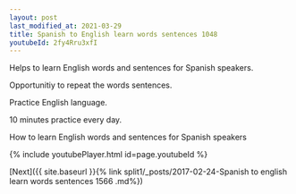 ```yaml
---
layout: post
last_modified_at: 2021-03-29
title: Spanish to English learn words sentences 1048 
youtubeId: 2fy4Rru3xfI
---
```

 
 
Helps to learn English words and sentences for Spanish speakers.

Opportunitiy to repeat the words sentences. 

Practice English language. 
 
10 minutes practice every day. 
 
How to learn English words and sentences for Spanish speakers 
 
{% include youtubePlayer.html id=page.youtubeId %}
 
 
[Next]({{ site.baseurl }}{% link  split1/_posts/2017-02-24-Spanish to english learn words sentences 1566 .md%})
 

